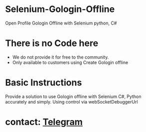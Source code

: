 # Selenium-Gologin-Offline
Open Profile Gologin Offline with Selenium python, C#

# There is no Code here
- We do not provide it for free to the community. 
- Only available to customers using Create Gologin offline

# Basic Instructions
Provide a solution to use Gologin offline with Selenium C#, Python accurately and simply.
Using control via webSocketDebuggerUrl
# contact: [Telegram](https://t.me/Shanghaz)
